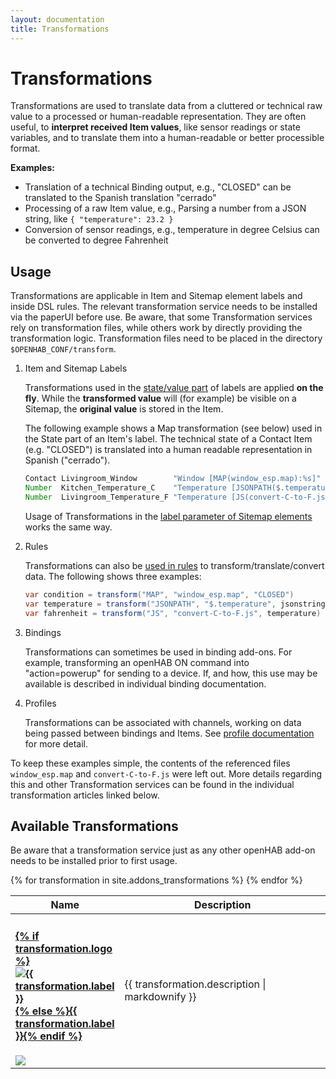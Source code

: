 ```yaml
---
layout: documentation
title: Transformations
---
```


# Transformations

Transformations are used to translate data from a cluttered or technical raw value to a processed or human-readable representation.
They are often useful, to **interpret received Item values**, like sensor readings or state variables, and to translate them into a human-readable or better processible format.

**Examples:**

- Translation of a technical Binding output, e.g., "CLOSED" can be translated to the Spanish translation "cerrado"
- Processing of a raw Item value, e.g., Parsing a number from a JSON string, like `{ "temperature": 23.2 }`
- Conversion of sensor readings, e.g., temperature in degree Celsius can be converted to degree Fahrenheit

## Usage

Transformations are applicable in Item and Sitemap element labels and inside DSL rules.
The relevant transformation service needs to be installed via the paperUI before use.
Be aware, that some Transformation services rely on transformation files, while others work by directly providing the transformation logic.
Transformation files need to be placed in the directory `$OPENHAB_CONF/transform`.

1. Item and Sitemap Labels

     Transformations used in the [state/value part]({{base}}/configuration/items.html#state-transformations) of labels are applied **on the fly**.
     While the **transformed value** will (for example) be visible on a Sitemap, the **original value** is stored in the Item.

    The following example shows a Map transformation (see below) used in the State part of an Item's label.
    The technical state of a Contact Item (e.g. "CLOSED") is translated into a human readable representation in Spanish ("cerrado").

    ```java
    Contact Livingroom_Window        "Window [MAP(window_esp.map):%s]"               {/*Some Binding*/}
    Number  Kitchen_Temperature_C    "Temperature [JSONPATH($.temperature):%.1f °C]" {/*Some Binding*/}
    Number  Livingroom_Temperature_F "Temperature [JS(convert-C-to-F.js):%.1f °F]"   {/*Some Binding*/}

    ```

    Usage of Transformations in the [label parameter of Sitemap elements]({{base}}/configuration/sitemaps.html#element-type-text) works the same way.

1. Rules

    Transformations can also be [used in rules]({{base}}/configuration/rules-dsl.html#transformations) to transform/translate/convert data.
    The following shows three examples:

    ```java
    var condition = transform("MAP", "window_esp.map", "CLOSED")
    var temperature = transform("JSONPATH", "$.temperature", jsonstring)
    var fahrenheit = transform("JS", "convert-C-to-F.js", temperature)
    ```

1. Bindings

    Transformations can sometimes be used in binding add-ons.  For example, transforming an openHAB ON command into "action=powerup" for sending to a device.
    If, and how, this use may be available is described in individual binding documentation.

1. Profiles

    Transformations can be associated with channels, working on data being passed between bindings and Items. See [profile documentation]({{base}}/configuration/items.html#profiles) for more detail.

To keep these examples simple, the contents of the referenced files `window_esp.map` and `convert-C-to-F.js` were left out.
More details regarding this and other Transformation services can be found in the individual transformation articles linked below.

## Available Transformations

Be aware that a transformation service just as any other openHAB add-on needs to be installed prior to first usage.

<table id="transformations-overview" class="bordered addon-table">
  <thead>
    <tr>
      <th data-field="label" width="20%">Name</th>
      <th data-field="description">Description</th>
    </tr>
  </thead>
  <tbody>
    {% for transformation in site.addons_transformations %}
    <tr class="install-{{transformation.install}} since-{{transformation.since}}">
      <td>
        <h4><a href="{{base}}{{transformation.url}}">{% if transformation.logo %}<img class="logo" src="{{base}}/{{transformation.logo}}" title="{{ transformation.label }}" alt="{{ transformation.label }}" />{% else %}{{ transformation.label }}{% endif %}</a></h4>
        <img src="{{base}}/images/tag-install-{{transformation.install}}.svg">
      </td>
      <td>{{ transformation.description | markdownify }}</td>
    </tr>
    {% endfor %}
 </tbody>
</table>
